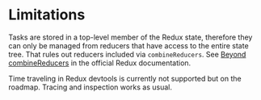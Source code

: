 # Limitations

Tasks are stored in a top-level member of the Redux state, therefore they can only be managed from reducers that have access to the entire state tree. That rules out reducers included via `combineReducers`. See <a href="https://redux.js.org/recipes/structuring-reducers/beyond-combinereducers" target="_blank">Beyond combineReducers</a> in the official Redux documentation.

Time traveling in Redux devtools is currently not supported but on the roadmap. Tracing and inspection works as usual.


